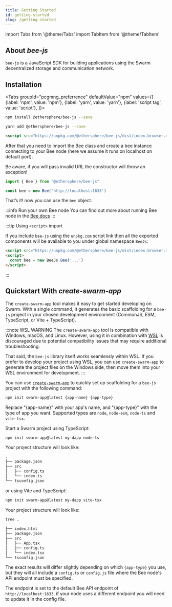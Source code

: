 ```yaml
---
title: Getting Started
id: getting-started
slug: /getting-started
---
```


import Tabs from '@theme/Tabs'
import TabItem from '@theme/TabItem'



## About *bee-js* 

`bee-js` is a JavaScript SDK for building applications using the Swarm decentralized storage and communication network.

## Installation 

<Tabs
  groupId="pcgmng_preferrence"
  defaultValue="npm"
  values={[
    {label: 'npm', value: 'npm'},
    {label: 'yarn', value: 'yarn'},
    {label: 'script tag', value: 'script'},
  ]}>
  <TabItem value="npm">

```sh
npm install @ethersphere/bee-js --save
```

  </TabItem>
  <TabItem value="yarn">

```sh
yarn add @ethersphere/bee-js --save
```

  </TabItem>
  <TabItem value="script">

```html
<script src="https://unpkg.com/@ethersphere/bee-js/dist/index.browser.min.js"></script>
```

  </TabItem>
</Tabs>

After that you need to import the Bee class and create a bee instance connecting to your Bee node (here we assume it runs on localhost on default port).

Be aware, if you will pass invalid URL the constructor will throw an exception!

```js
import { Bee } from "@ethersphere/bee-js"

const bee = new Bee('http://localhost:1633')
```

That’s it! now you can use the `bee` object.

:::info Run your own Bee node
You can find out more about running Bee node in the [Bee docs](https://docs.ethswarm.org/docs/installation/quick-start)
:::

:::tip Using `<script>` import

If you include `bee-js` using the `unpkg.com` script link then all the exported components will be available to you
under global namespace `BeeJs`:

```html
<script src="https://unpkg.com/@ethersphere/bee-js/dist/index.browser.min.js"></script>
<script>
  const bee = new BeeJs.Bee('...')
</script>
```
:::


## Quickstart With *create-swarm-app*

The `create-swarm-app` tool makes it easy to get started developing on Swarm. With a single command, it generates the basic scaffolding for a `bee-js` project in your chosen development environment (CommonJS, ESM, TypeScript, or Vite + TypeScript).

:::note WSL WARNING
The `create-swarm-app` tool is compatible with Windows, macOS, and Linux. However, using it in combination with [WSL](https://learn.microsoft.com/en-us/windows/wsl/) is discouraged due to potential compatibility issues that may require additional troubleshooting.

That said, the `bee-js` library itself works seamlessly within WSL. If you prefer to develop your project using WSL, you can use `create-swarm-app` to generate the project files on the Windows side, then move them into your WSL environment for development.
:::

You can use [`create-swarm-app`](https://www.npmjs.com/package/create-swarm-app) to quickly set up scaffolding for a `bee-js` project with the following command:

```bash
npm init swarm-app@latest {app-name} {app-type}
```

Replace "{app-name}" with your app's name, and "{app-type}" with the type of app you want. Supported types are `node`, `node-esm`, `node-ts` and `vite-tsx`.

Start a Swarm project using TypeScript:

```bash
npm init swarm-app@latest my-dapp node-ts
```

Your project structure will look like:

```bash
.
├── package.json
├── src
│   ├── config.ts
│   └── index.ts
└── tsconfig.json
```

or using Vite and TypeScript:

```bash
npm init swarm-app@latest my-dapp vite-tsx
```

Your project structure will look like:

```bash
tree .
.
├── index.html
├── package.json
├── src
│   ├── App.tsx
│   ├── config.ts
│   └── index.tsx
└── tsconfig.json
```

The exact results will differ slightly depending on which `{app-type}` you use, but they will all include a `config.ts` or `config.js` file where the Bee node's API endpoint must be specified.

The endpoint is set to the default Bee API endpoint of `http://localhost:1633`, if your node uses a different endpoint you will need to update it in the config file.